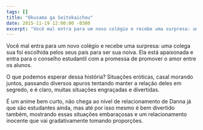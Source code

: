 ```yaml
---
tags: []
title: "Okusama ga Seitokaichou"
date: 2015-11-19 12:00:00 -0300
excerpt: "Você mal entra para um novo colégio e recebe uma surpresa: uma colega sua foi escolhida pelos seus pais para ser sua noiva."
---
```


Você mal entra para um novo colégio e recebe uma surpresa: uma colega sua foi
escolhida pelos seus pais para ser sua noiva. Ela está apaixonada e entra para
o conselho estudantil com a promessa de promover o amor entre os alunos.

O que podemos esperar dessa história? Situações eróticas, casal morando juntos,
passando diversos apuros tentando manter a relação deles em segredo, e é claro,
muitas situações engraçadas e divertidas.

É um anime bem curto, não chega ao nível de relacionamento de Danna já que são
estudantes ainda, mas até por isso mesmo é bem divertido também, mostrando
essas situações embaraçosas e um relacionamento inocente que vai gradativamente
tomando proporções.
